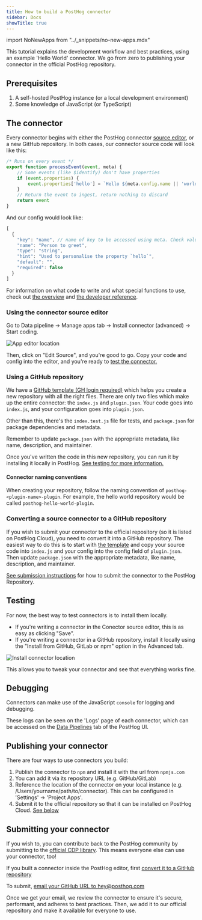 ```yaml
---
title: How to build a PostHog connector
sidebar: Docs
showTitle: true
---
```


import NoNewApps from "../_snippets/no-new-apps.mdx"

<NoNewApps />

This tutorial explains the development workflow and best practices, using an example 'Hello World' connector. We go from zero to publishing your connector in the official PostHog repository.

## Prerequisites

1. A self-hosted PostHog instance (or a local development environment)
1. Some knowledge of JavaScript (or TypeScript)

## The connector

Every connector begins with either the PostHog connector [source editor](#using-the-plugin-source-editor), or a new GitHub repository. In both cases, our connector source code will look like this:

```js
/* Runs on every event */
export function processEvent(event, meta) {
    // Some events (like $identify) don't have properties
    if (event.properties) {
        event.properties['hello'] = `Hello ${meta.config.name || 'world'}`
    }
    // Return the event to ingest, return nothing to discard  
    return event
}
```

And our config would look like:

```js
[
  {
    "key": "name", // name of key to be accessed using meta. Check value using `meta.config.name`
    "name": "Person to greet",
    "type": "string",
    "hint": "Used to personalise the property `hello`",
    "default": "",
    "required": false
  }
]
```

For information on what code to write and what special functions to use, check out [the overview](/docs/cdp/build) and [the developer reference](/docs/cdp/build/reference).

### Using the connector source editor

Go to Data pipeline -> Manage apps tab -> Install connector (advanced) -> Start coding.

![App editor location](https://res.cloudinary.com/dmukukwp6/image/upload/v1712101259/posthog.com/contents/images/docs/cdp/install-app.png)

Then, click on "Edit Source", and you're good to go. Copy your code and config into the editor, and you're ready to [test the connector.](#testing)

### Using a GitHub repository

We have a [GitHub template (GH login required)](https://github.com/PostHog/posthog-plugin-starter-kit/generate) which helps you create a new repository with all the right files. There are only two files which make up the entire connector: the `index.js` and `plugin.json`. Your code goes into `index.js`, and your configuration goes into `plugin.json`.

Other than this, there's the `index.test.js` file for tests, and `package.json` for package dependencies and metadata.

Remember to update `package.json` with the appropriate metadata, like name, description, and maintainer.

Once you've written the code in this new repository, you can run it by installing it locally in PostHog. [See testing for more information.](#testing)

#### Connector naming conventions

When creating your repository, follow the naming convention of `posthog-<plugin-name>-plugin`. For example, the hello world  repository would be called `posthog-hello-world-plugin`.

### Converting a source connector to a GitHub repository

If you wish to submit your connector to the official repository (so it is listed on PostHog Cloud), you need to convert it into a GitHub repository. The easiest way to do this is to start with [the template](https://github.com/PostHog/posthog-plugin-starter-kit/generate) and copy your source code into `index.js` and your config into the config field of `plugin.json`. Then update `package.json` with the appropriate metadata, like name, description, and maintainer.

[See submission instructions](#submitting-your-plugin) for how to submit the connector to the PostHog Repository.

## Testing

For now, the best way to test connectors is to install them locally. 

- If you're writing a connector in the Conector source editor, this is as easy as clicking "Save".
- If you're writing a connector in a GitHub repository, install it locally using the "Install from GitHub, GitLab or npm" option in the Advanced tab.

![Install connector location](https://res.cloudinary.com/dmukukwp6/image/upload/v1712101367/posthog.com/contents/images/docs/cdp/install-local.png)

This allows you to tweak your connector and see that everything works fine.

## Debugging

Connectors can make use of the JavaScript `console` for logging and debugging. 

These logs can be seen on the 'Logs' page of each connector, which can be accessed on the [Data Pipelines](https://app.posthog.com/apps) tab of the PostHog UI.

## Publishing your connector

There are four ways to use connectors you build:

1. Publish the connector to `npm` and install it with the url from `npmjs.com` 
1. You can add it via its repository URL (e.g. GitHub/GitLab)
1. Reference the location of the connector on your local instance (e.g. /Users/yourname/path/to/connector). This can be configured in 'Settings' -> 'Project Apps'.
1. Submit it to the official repository so that it can be installed on PostHog Cloud. [See below](#submitting-your-plugin) 

## Submitting your connector

<NoNewApps />

If you wish to, you can contribute back to the PostHog community by submitting to the [official CDP library](/cdp). This means everyone else can use your connector, too!

If you built a connector inside the PostHog editor, first [convert it to a GitHub repository](#converting-a-source-plugin-to-a-github-repository)

To submit, [email your GitHub URL to hey@posthog.com](mailto:hey@posthog.com?subject=Submit%20Plugin%20to%20Repository&body=Plugin%20GitHub%20link%3A)

Once we get your email, we review the connector to ensure it's secure, performant, and adheres to best practices. Then, we add it to our official repository and make it available for everyone to use.
